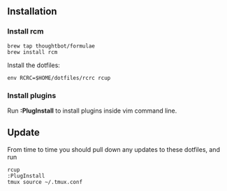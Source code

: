 ## Installation

### Install rcm

```
brew tap thoughtbot/formulae
brew install rcm
```

Install the dotfiles:

```
env RCRC=$HOME/dotfiles/rcrc rcup
```

### Install plugins

Run <b>:PlugInstall</b> to install plugins inside vim command line.

## Update

From time to time you should pull down any updates to these dotfiles, and run
```
rcup
:PlugInstall 
tmux source ~/.tmux.conf
```
